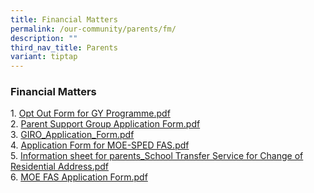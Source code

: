 ```yaml
---
title: Financial Matters
permalink: /our-community/parents/fm/
description: ""
third_nav_title: Parents
variant: tiptap
---
```

<h3>Financial Matters</h3>
<p>1. <a href="/files/Opt%20Out%20Form%20for%20GY%20Programme.pdf" rel="noopener noreferrer nofollow" target="_blank">Opt Out Form for GY Programme.pdf</a> 
<br>2. <a href="/files/Parent%20Support%20Group%20Application%20Form.pdf" rel="noopener noreferrer nofollow" target="_blank">Parent Support Group Application Form.pdf</a> 
<br>3. <a href="/files/GIRO_Application_Form.pdf" rel="noopener noreferrer nofollow" target="_blank">GIRO_Application_Form.pdf</a>
<br>4. <a href="/files/Application%20Form%20for%20MOE-SPED%20FAS.pdf" rel="noopener noreferrer nofollow" target="_blank">Application Form for MOE-SPED FAS.pdf</a>
<br>5. <a href="/files/Information%20sheet%20for%20parents.pdf" rel="noopener noreferrer nofollow" target="_blank">Information sheet for parents_School Transfer Service for Change of Residential Address.pdf</a>
<br>6. <a href="/files/MOE_FAS_Application_Form_2025.pdf" rel="noopener nofollow" target="_blank">MOE FAS Application Form.pdf</a>
<br>
</p>